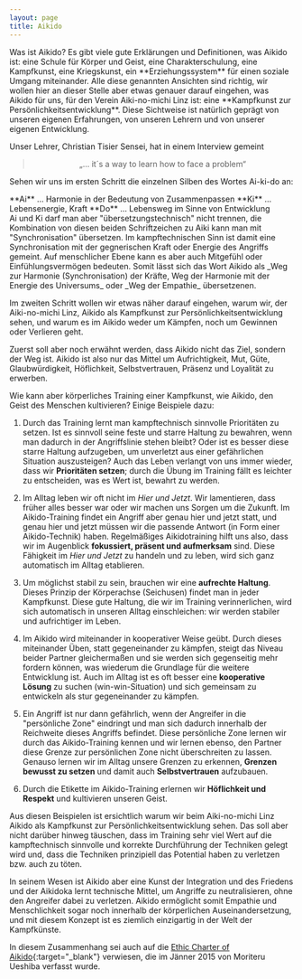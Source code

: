 ```yaml
---
layout: page
title: Aikido
---
```

<style>
ul {
    list-style-type: decimal;
}
</style>

<div class="container block" markdown="1">
Was ist Aikido? Es gibt viele gute Erklärungen und Definitionen, was Aikido ist: eine Schule für Körper und Geist, eine Charakterschulung, eine Kampfkunst, eine Kriegskunst, ein **Erziehungssystem** für einen soziale Umgang miteinander. Alle diese genannten Ansichten sind richtig, wir wollen hier an dieser Stelle aber etwas genauer darauf eingehen, was Aikido für uns, für den Verein Aiki-no-michi Linz ist: eine **Kampfkunst zur Persönlichkeitsentwicklung**. Diese Sichtweise ist natürlich geprägt von unseren eigenen Erfahrungen, von unseren Lehrern und von unserer eigenen Entwicklung.

Unser Lehrer, Christian Tisier Sensei, hat in einem Interview gemeint 
<blockquote><p style="text-align:center;">„... it´s a way to learn how to face a problem“</p></blockquote>

Sehen wir uns im ersten Schritt die einzelnen Silben des Wortes Ai-ki-do an:
</div>
<div markdown="1" class="centered-text">
**Ai** … Harmonie in der Bedeutung von Zusammenpassen   
**Ki** … Lebensenergie, Kraft   
**Do** … Lebensweg im Sinne von Entwicklung 
</div>  
<div class="container" markdown="1">
Ai und Ki darf man aber "übersetzungstechnisch" nicht trennen, die Kombination von diesen beiden Schriftzeichen zu Aiki kann man mit "Synchronisation" übersetzen. Im kampftechnischen Sinn ist damit eine Synchronisation mit der gegnerischen Kraft oder Energie des Angriffs gemeint. Auf menschlicher Ebene kann es aber auch Mitgefühl oder Einfühlungsvermögen bedeuten. Somit lässt sich das Wort Aikido als _Weg zur Harmonie (Synchronisation) der Kräfte, Weg der Harmonie mit der Energie des Universums_ oder _Weg der Empathie_ übersetzenen.

Im zweiten Schritt wollen wir etwas näher darauf eingehen, warum wir, der Aiki-no-michi Linz, Aikido als Kampfkunst zur Persönlichkeitsentwicklung sehen, und warum es im Aikido weder um Kämpfen, noch um Gewinnen oder Verlieren geht.

Zuerst soll aber noch erwähnt werden, dass Aikido nicht das Ziel, sondern der Weg ist. Aikido ist also nur das Mittel um Aufrichtigkeit, Mut, Güte, Glaubwürdigkeit, Höflichkeit, Selbstvertrauen, Präsenz und Loyalität zu erwerben.

Wie kann aber körperliches Training einer Kampfkunst, wie Aikido, den Geist des Menschen kultivieren? Einige Beispiele dazu:

* Durch das Training lernt man kampftechnisch sinnvolle Prioritäten zu setzen. Ist es sinnvoll seine feste und starre Haltung zu bewahren, wenn man dadurch in der Angriffslinie stehen bleibt? Oder ist es besser diese starre Haltung aufzugeben, um unverletzt aus einer gefährlichen Situation auszusteigen? Auch das Leben verlangt von uns immer wieder, dass wir **Prioritäten setzen**; durch die Übung im Training fällt es leichter zu entscheiden, was es Wert ist, bewahrt zu werden.

* Im Alltag leben wir oft nicht im _Hier und Jetzt_. Wir lamentieren, dass früher alles besser war oder wir machen uns Sorgen um die Zukunft. Im Aikido-Training findet ein Angriff aber genau hier und jetzt statt, und genau hier und jetzt müssen wir die passende Antwort (in Form einer Aikido-Technik) haben. Regelmäßiges Aikidotraining hilft uns also, dass wir im Augenblick **fokussiert, präsent und aufmerksam** sind. Diese Fähigkeit im _Hier und Jetzt_ zu handeln und zu leben, wird sich ganz automatisch im Alltag etablieren.

* Um möglichst stabil zu sein, brauchen wir eine **aufrechte Haltung**. Dieses Prinzip der Körperachse (Seichusen) findet man in jeder Kampfkunst. Diese gute Haltung, die wir im Training verinnerlichen, wird sich automatisch in unseren Alltag einschleichen: wir werden stabiler und aufrichtiger im Leben.

* Im Aikido wird miteinander in kooperativer Weise geübt. Durch dieses miteinander Üben, statt gegeneinander zu kämpfen, steigt das Niveau beider Partner gleichermaßen und sie werden sich gegenseitig mehr fordern können, was wiederum die Grundlage für die weitere Entwicklung ist. Auch im Alltag ist es oft besser eine **kooperative Lösung** zu suchen (win-win-Situation) und sich gemeinsam zu entwickeln als stur gegeneinander zu kämpfen.

* Ein Angriff ist nur dann gefährlich, wenn der Angreifer in die "persönliche Zone" eindringt und man sich dadurch innerhalb der Reichweite dieses Angriffs befindet. Diese persönliche Zone lernen wir durch das Aikido-Training kennen und wir lernen ebenso, den Partner diese Grenze zur persönlichen Zone nicht überschreiten zu lassen. Genauso lernen wir im Alltag unsere Grenzen zu erkennen, **Grenzen bewusst zu setzen** und damit auch **Selbstvertrauen** aufzubauen.

* Durch die Etikette im Aikido-Training erlernen wir **Höflichkeit und Respekt** und kultivieren unseren Geist.

Aus diesen Beispielen ist ersichtlich warum wir beim Aiki-no-michi Linz Aikido als Kampfkunst zur Persönlichkeitsentwicklung sehen. Das soll aber nicht darüber hinweg täuschen, dass im Training sehr viel Wert auf die kampftechnisch sinnvolle und korrekte Durchführung der Techniken gelegt wird und, dass die Techniken prinzipiell das Potential haben zu verletzen bzw. auch zu töten.

In seinem Wesen ist Aikido aber eine Kunst der Integration und des Friedens und der Aikidoka lernt technische Mittel, um Angriffe zu neutralisieren, ohne den Angreifer dabei zu verletzen. Aikido ermöglicht somit Empathie und Menschlichkeit sogar noch innerhalb der körperlichen Auseinandersetzung, und mit diesem Konzept ist es ziemlich einzigartig in der Welt der Kampfkünste.

In diesem Zusammenhang sei auch auf die [Ethic Charter of Aikido](http://www.aikikai.or.jp/eng/pdf/rinri.pdf){:target="_blank"} verwiesen, die im Jänner 2015 von Moriteru Ueshiba verfasst wurde.

</div>